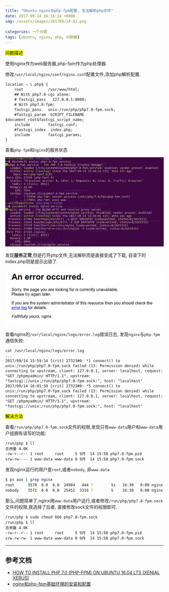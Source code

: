 ```yaml
---
title: "Ubuntu nginx与php-fpm配置, 无法解析php文件"
date: 2017-09-14 16:16:14 +0800
img: /assets/images/201709/14-02.png

categories: 一个问题
tags: [ubuntu, nginx, php, 问题集]
---
```


<mark>问题描述</mark>

使用nginx作为web服务器,php-fpm作为php处理器.

修改`/usr/local/nginx/conf/nginx.conf`配置文件,添加php解析配置.

```
location ~ \.php$ {
    root           /var/www/html;
    ## With php7.0-cgi alone:
    # fastcgi_pass   127.0.0.1:9000;
    # With php7.0-fpm:
    fastcgi_pass   unix:/run/php/php7.0-fpm.sock;
    #fastcgi_param  SCRIPT_FILENAME  $document_root$fastcgi_script_name;
    include        fastcgi.conf;
    #fastcgi_index  index.php;
    include        fastcgi_params;
}
```

查看`php-fpm`和`nginx`的服务状态

![服务状态](/assets/images/201709/14-02.png)

发现**服务正常**,但是打开php文件,无法解析而是直接变成了下载, 目录下的index.php则是提示出错了.

![出错了](/assets/images/201709/14-03.png)

查看nginx的`/usr/local/nginx/logs/error.log`错误日志, 发现`nginx`与`php-fpm`通信失败:

```
cat /usr/local/nginx/logs/error.log
...
2017/09/14 15:59:14 [crit] 27323#0: *1 connect() to unix:/run/php/php7.0-fpm.sock failed (13: Permission denied) while connecting to upstream, client: 127.0.0.1, server: localhost, request: "GET /phpmyadmin/ HTTP/1.1", upstream: "fastcgi://unix:/run/php/php7.0-fpm.sock:", host: "localhost"
2017/09/14 16:01:50 [crit] 27323#0: *5 connect() to unix:/run/php/php7.0-fpm.sock failed (13: Permission denied) while connecting to upstream, client: 127.0.0.1, server: localhost, request: "GET /phpmyadmin/ HTTP/1.1", upstream: "fastcgi://unix:/run/php/php7.0-fpm.sock:", host: "localhost"
```

<mark>解决方法</mark>

查看`/run/php/php7.0-fpm.sock`文件的权限,发现只有`www-data`用户和`www-data`用户组拥有读写的功能:

```bash
/run/php $ ll
总用量 4.0K
-rw-r--r-- 1 root     root     5 9月  14 15:58 php7.0-fpm.pid
srw-rw---- 1 www-data www-data 0 9月  14 15:58 php7.0-fpm.sock
```

发现nginx运行的用户是`root`,或者`nobody`, 非`www-data`.

```bash
$ ps aux | grep nginx
root      3570  0.0  0.0  24984   444 ?        Ss   16:30   0:00 nginx: master process /usr/bin/nginx
nobody    3572  0.0  0.0  25452  3316 ?        S    16:30   0:00 nginx: worker process
```

那么,问题简单了,nginx用`www-data`用户运行,或者修改`/run/php/php7.0-fpm.sock`文件的权限,我选择了后者, 直接修改sock文件的权限即可.

```bash
/run/php $ sudo chmod 666 php7.0-fpm.sock
/run/php $ ll
总用量 4.0K
-rw-r--r-- 1 root     root     5 9月  14 15:58 php7.0-fpm.pid
srw-rw-rw- 1 www-data www-data 0 9月  14 15:58 php7.0-fpm.sock
```

---
## 参考文档
- [HOW TO INSTALL PHP 7.0 (PHP-FPM) ON UBUNTU 16.04 LTS (XENIAL XERUS)](https://www.tqhosting.com/kb/464/How-to-install-PHP-70-PHP-FPM-on-Ubuntu-1604-LTS-Xenial-Xerus.html)
- [nginx和php-fpm基础环境的安装和配置](https://segmentfault.com/a/1190000003067656)
